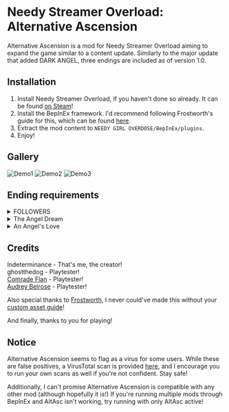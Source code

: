 # Needy Streamer Overload: Alternative Ascension

Alternative Ascension is a mod for Needy Streamer Overload aiming to expand the game similar to a content update. Similarly to the major update that added DARK ANGEL, three endings are included as of version 1.0. 

## Installation
1. Install Needy Streamer Overload, if you haven't done so already. It can be found [on Steam](https://store.steampowered.com/app/1451940/NEEDY_STREAMER_OVERLOAD/)!
2. Install the BepInEx framework. I'd recommend following Frostworth's guide for this, which can be found [here](https://gist.github.com/amazeedaizee/ae0dd70cc0d842d6a83cd80451e3752e). 
3. Extract the mod content to `NEEDY GIRL OVERDOSE/BepInEx/plugins`.
4. Enjoy!

## Gallery
![Demo1](https://github.com/user-attachments/assets/6266eaea-af5f-4694-b2d6-e1c958ea26c9)
![Demo2](https://github.com/user-attachments/assets/22ff8316-843e-49d6-b655-eea3a296eb21)
![Demo3](https://github.com/user-attachments/assets/3f5f6951-53ce-463a-843f-cb7d3cdc2bc7)


## Ending requirements
<details>
<summary>FOLLOWERS</summary>
1. Go to a specific location available between Days 14-16. This location is only available above 250K followers.<br>
2. Anytime after Day 16, take a recommended dose of Depaz at night.<br>
3. Go out twice.<br>
4. Check /st/ for a special thread.<br>
5. Go out until you can't anymore. <br>
<br>
(Note that there's an alternative path, good luck finding it!)
</details>

<details>
<summary>The Angel Dream</summary>
Sleep To Tomorrow seven times in a row.
</details>

<details>
<summary>An Angel's Love</summary>

Reach Day 30 after raising the Affection cap to 120 with at least 100 Affection and no missed JINE messages.

(Note that there's an extra scene at the end if you've already completed the game's true ending, which you should have already done if you're playing a mod!)
</details>


## Credits
Indeterminance - That's me, the creator!<br>
ghostthedog - Playtester!<br>
[Comrade Flan](https://github.com/ComradeFlan) - Playtester!<br>
[Audrey Belrose](https://twitter.com/FreakyAme) - Playtester!<br>

Also special thanks to [Frostworth](https://github.com/amazeedaizee), I never could've made this without your [custom asset guide](https://github.com/amazeedaizee/CustomStreamMaker/wiki)!<br>

And finally, thanks to you for playing!

## Notice
Alternative Ascension seems to flag as a virus for some users. While these are false positives, a VirusTotal scan is provided [here](https://www.virustotal.com/gui/file/aa0a5136efa55dcd741ac24e2dbc5d4671f404ef78463af34d6b5021f3caedc3/details), and I encourage you to run your own scans as well if you're not confident. Stay safe!

Additionally, I can't promise Alternative Ascension is compatible with any other mod (although hopefully it is!) If you're running multiple mods through BepInEx and AltAsc isn't working, try running with only AltAsc active!